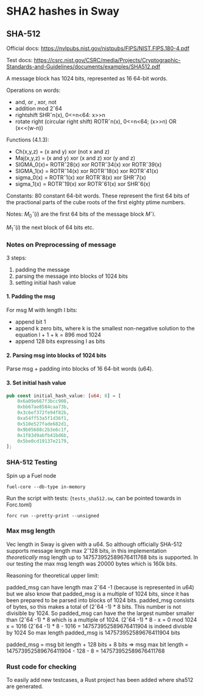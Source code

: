 # SHA2 hashes in Sway

## SHA-512

Official docs:
https://nvlpubs.nist.gov/nistpubs/FIPS/NIST.FIPS.180-4.pdf

Test docs:
https://csrc.nist.gov/CSRC/media/Projects/Cryptographic-Standards-and-Guidelines/documents/examples/SHA512.pdf

A message block has 1024 bits, represented as 16 64-bit words. 

Operations on words:
- and, or , xor, not
- addition mod 2ˆ64
- rightshift SHRˆn(x), 0<=n<64: x>>n
- rotate right (circular right shift) ROTRˆn(x), 0<=n<64; (x>>n) OR (x<<(w-n))

Functions (4.1.3):
- Ch(x,y,z) =  (x and y) xor (not x and z)
- Maj(x,y,z) = (x and y) xor (x and z) xor (y and z)
- SIGMA_0(x)= ROTRˆ28(x) xor ROTRˆ34(x) xor ROTRˆ39(x)
- SIGMA_1(x) = ROTRˆ14(x) xor ROTRˆ18(x) xor ROTRˆ41(x)
- sigma_0(x) = ROTRˆ1(x) xor ROTRˆ8(x) xor SHRˆ7(x)
- sigma_1(x) = ROTRˆ19(x) xor ROTRˆ61(x) xor SHRˆ6(x)

Constants:
80 constant 64-bit words. These represent the first 64 bits of the practional parts of the cube roots of the first eighty ptime numbers. 


Notes:
$M_0ˆ(i)$ are the first 64 bits of the message block $Mˆi$. 

$M_1ˆ(i)$ the next block of 64 bits etc.

### Notes on Preprocessing of message

3 steps:
1. padding the message
2. parsing the message into blocks of 1024 bits
3. setting initial hash value

#### 1. Padding the msg

For msg M with length l bits:
- append bit 1
- append k zero bits, where k is the smallest non-negative solution to the equation l + 1 + k = 896 mod 1024
- append 128 bits expressing l as bits

#### 2. Parsing msg into blocks of 1024 bits

Parse msg + padding into blocks of 16 64-bit words (u64). 

#### 3. Set initial hash value

```rust
pub const initial_hash_value: [u64; 8] = [
    0x6a09e667f3bcc908, 
    0xbb67ae8584caa73b, 
    0x3c6ef372fe94f82b, 
    0xa54ff53a5f1d36f1, 
    0x510e527fade682d1, 
    0x9b05688c2b3e6c1f, 
    0x1f83d9abfb41bd6b, 
    0x5be0cd19137e2179,
];
```

### SHA-512 Testing
Spin up a Fuel node

```
fuel-core --db-type in-memory

```

Run the script with tests: (`tests_sha512.sw`, can be pointed towards in Forc.toml)
```
forc run --pretty-print --unsigned
```

### Max msg length

Vec length in Sway is given with a u64. So although officially SHA-512 supports message length max 2ˆ128 bits, in this implementation *theoretically* msg length up to 147573952589676411768 bits is supported. In our testing the max msg length was 20000 bytes which is 160k bits. 

Reasoning for theoretical upper limit:

padded_msg can have length max 2ˆ64 -1 (because is represented in u64)
but we also know that padded_msg is a multiple of 1024 bits, since it has been prepared to be parsed into blocks of 1024 bits. 
padded_msg consists of bytes, so this makes a total of (2ˆ64 -1) * 8 bits.
This number is not divisible by 1024. So padded_msg can have the the largest number smaller than (2ˆ64 -1) * 8 which is a multiple of 1024. 
(2ˆ64 -1) * 8 - x = 0 mod 1024
x = 1016
(2ˆ64 -1) * 8 - 1016 = 147573952589676411904 is indeed divisble by 1024
So max length padded_msg is 147573952589676411904 bits

padded_msg = msg bit length + 128 bits + 8 bits
=>
msg max bit length = 147573952589676411904 - 128 - 8 = 147573952589676411768

### Rust code for checking

To easily add new testcases, a Rust project has been added where sha512 are generated. 